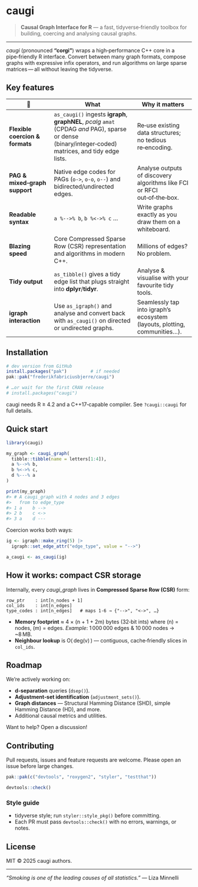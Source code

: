 # caugi&#x20;

> **Causal Graph Interface for R** — a fast, tidyverse‑friendly toolbox for building, coercing and analysing causal graphs.

---

*caugi* (pronounced **“corgi”**) wraps a high‑performance C++ core in a pipe‑friendly R interface. Convert between many graph formats, compose graphs with expressive infix operators, and run algorithms on large sparse matrices — all without leaving the tidyverse.

## Key features

| :rocket:                        | What                                                                                                                                                   | Why it matters                                                            |
| ------------------------------- | ------------------------------------------------------------------------------------------------------------------------------------------------------ | ------------------------------------------------------------------------- |
| **Flexible coercion & formats** | `as_caugi()` ingests **igraph**, **graphNEL**, *pcalg* `amat` (CPDAG *and* PAG), sparse or dense (binary/integer‑coded) matrices, and tidy edge lists. | Re‑use existing data structures; no tedious re‑encoding.                  |
| **PAG & mixed‑graph support**   | Native edge codes for PAGs (`o->`, `o-o`, `o--`) and bidirected/undirected edges.                                                                      | Analyse outputs of discovery algorithms like FCI or RFCI out‑of‑the‑box.  |
| **Readable syntax**             | `a %-->% b`, `b %<->% c` …                                                                                                                             | Write graphs exactly as you draw them on a whiteboard.                    |
| **Blazing speed**               | Core Compressed Sparse Row (CSR) representation and algorithms in modern C++.                                                                          | Millions of edges? No problem.                                            |
| **Tidy output**                 | `as_tibble()` gives a tidy edge list that plugs straight into **dplyr**/**tidyr**.                                                                     | Analyse & visualise with your favourite tidy tools.                       |
| **igraph interaction**                  | Use `as_igraph()` and analyse and convert back with `as_caugi()` on directed or undirected graphs.                                                                                                                         | Seamlessly tap into igraph’s ecosystem (layouts, plotting, communities…). |

## Installation

```r
# dev version from GitHub
install.packages("pak")         # if needed
pak::pak("frederikfabriciusbjerre/caugi")

# …or wait for the first CRAN release
# install.packages("caugi")
```

caugi needs R ≥ 4.2 and a C++17‑capable compiler. See `?caugi::caugi` for full details.

## Quick start

```r
library(caugi)

my_graph <- caugi_graph(
  tibble::tibble(name = letters[1:4]),
  a %-->% b,
  b %<->% c,
  d %---% a
)

print(my_graph)
#> # A caugi_graph with 4 nodes and 3 edges
#>   from to edge_type
#> 1 a    b -->
#> 2 b    c <->
#> 3 a    d ---
```

Coercion works both ways:

```r
ig <- igraph::make_ring(5) |>
  igraph::set_edge_attr("edge_type", value = "-->")

a_caugi <- as_caugi(ig)
```

## How it works: compact CSR storage

Internally, every *caugi\_graph* lives in **Compressed Sparse Row (CSR)** form:

```
row_ptr    : int[n_nodes + 1]
col_ids    : int[n_edges]
type_codes : int[n_edges]   # maps 1‑6 → {"-->", "<->", …}
```

* **Memory footprint** ≈ 4 × (n + 1 + 2m) bytes (32‑bit ints) where (n) = nodes, (m) = edges.
  *Example*: 1 000 000 edges & 10 000 nodes → \~8 MB.
* **Neighbour lookup** is O( deg(v) ) — contiguous, cache‑friendly slices in `col_ids`.

## Roadmap

We’re actively working on:

* **d‑separation** queries (`dsep()`).
* **Adjustment‑set identification** (`adjustment_sets()`).
* **Graph distances** — Structural Hamming Distance (SHD), simple Hamming Distance (HD), and more.
* Additional causal metrics and utilities.

Want to help? Open a discussion!

## Contributing

Pull requests, issues and feature requests are welcome. Please open an issue before large changes.

```r
pak::pak(c("devtools", "roxygen2", "styler", "testthat"))

devtools::check()
```

### Style guide

* tidyverse style; run `styler::style_pkg()` before committing.
* Each PR must pass `devtools::check()` with no errors, warnings, or notes.

## License

MIT © 2025 caugi authors.

---

*“Smoking is one of the leading causes of all statistics.”* — Liza Minnelli

